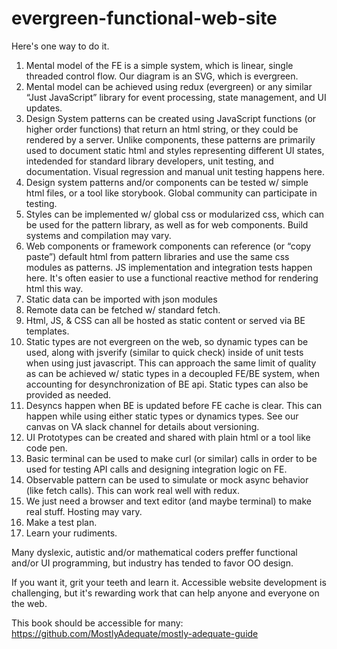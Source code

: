# evergreen-functional-web-site

Here's one way to do it.

1. Mental model of the FE is a simple system, which is linear, single threaded control flow.  Our diagram is an SVG, which is evergreen.
2. Mental model can be achieved using redux (evergreen) or any similar “Just JavaScript” library for event processing, state management, and UI updates.
3. Design System patterns can be created using JavaScript functions (or higher order functions) that return an html string, or they could be rendered by a server.  Unlike components, these patterns are primarily used to document static html and styles representing different UI states, intedended for standard library developers, unit testing, and documentation.  Visual regression and manual unit testing happens here.
4. Design system patterns and/or components can be tested w/ simple html files, or a tool like storybook. Global community can participate in testing.
5. Styles can be implemented w/ global css or modularized css, which can be used for the pattern library, as well as for web components.  Build systems and compilation may vary.
6. Web components or framework components can reference (or “copy paste”) default html from pattern libraries and use the same css modules as patterns.  JS implementation and integration tests happen here. It's often easier to use a functional reactive method for rendering html this way.
7. Static data can be imported with json modules 
8. Remote data can be fetched w/ standard fetch.
9. Html, JS, & CSS can all be hosted as static content or served via BE templates.
10. Static types are not evergreen on the web, so dynamic types can be used, along with jsverify (similar to quick check) inside of unit tests when using just javascript.  This can approach the same limit of quality as can be achieved w/ static types in a decoupled FE/BE system, when accounting for desynchronization of BE api. Static types can also be provided as needed.
11. Desyncs happen when BE is updated before FE cache is clear.  This can happen while using either static types or dynamics types.  See our canvas on VA slack channel for details about versioning.
12. UI Prototypes can be created and shared with plain html or a tool like code pen.
13. Basic terminal can be used to make curl (or similar) calls in order to be used for testing API calls and designing integration logic on FE.
14. Observable pattern can be used to simulate or mock async behavior (like fetch calls). This can work real well with redux.
15. We just need a browser and text editor (and maybe terminal) to make real stuff.  Hosting may vary.
16. Make a test plan.
17. Learn your rudiments.

Many dyslexic, autistic and/or mathematical coders preffer functional and/or UI programming, but industry has tended to favor OO design.

If you want it, grit your teeth and learn it. Accessible website development is challenging, but it's rewarding work that can help anyone and everyone on the web.

This book should be accessible for many: https://github.com/MostlyAdequate/mostly-adequate-guide
